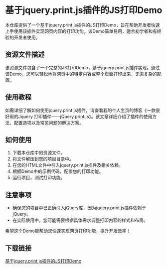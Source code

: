 # 基于jquery.print.js插件的JS打印Demo

本仓库提供了一个基于jquery.print.js插件的JS打印Demo，旨在帮助开发者快速上手使用该插件实现网页内容的打印功能。该Demo简单易用，适合初学者和有经验的开发者使用。

## 资源文件描述

该资源文件包含了一个完整的JS打印Demo，基于jquery.print.js插件实现。通过该Demo，您可以轻松地将网页中的特定内容或整个页面打印出来，无需复杂的配置。

## 使用教程

如需详细了解如何使用jquery.print.js插件，请查看我的个人主页的博客《一款很好用的Jquery 打印插件——jQuery.print.js》。该文章详细介绍了插件的使用方法、配置选项以及常见问题的解决方案。

## 如何使用

1. 下载本仓库中的资源文件。
2. 将文件解压到您的项目目录中。
3. 在您的HTML文件中引入jquery.print.js插件及相关依赖。
4. 根据Demo中的示例代码，配置您的打印功能。
5. 运行项目，测试打印功能。

## 注意事项

- 确保您的项目中已正确引入jQuery库，因为jquery.print.js插件依赖于jQuery。
- 在实际使用中，您可能需要根据具体需求调整打印内容的样式和布局。

希望这个Demo能帮助您快速实现网页打印功能，提升开发效率！

## 下载链接

[基于jquery.print.js插件的JS打印Demo](https://pan.quark.cn/s/bed6642f002f)